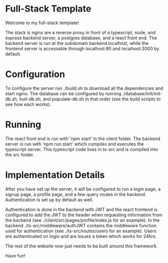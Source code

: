 # Full-Stack Template
Welcome to my full-stack template!

The stack is nginx are a reverse proxy in front of a typescript, node, and express backend server, a postgres database, and a react front end. The backend server is run at the subdomain backend.localhost, while the frontend server is accessable through localhost:80 and localhost:3000 by default.


# Configuration
To configure the server run ./build.sh to download all the dependencies and start nginx. The database can be configured by running ./database/init/init-db.sh, buil-db.sh, and populate-db.sh in that order (see the build scripts to see how each works).


# Running
The react front end is run with 'npm start' in the client folder. 
The backend server is run with 'npm run start' which compiles and executes the typescript server. This typescript code lives in ts-src and is compiled into the src folder.


# Implementation Details
After you have set up the server, it will be configured to run a login page, a signup page, a profile page, and a few query routes in the backend. Authentication is set up by default as well. 

Authentication is done in the backend with JWT and the react frontend is configured to add the JWT to the header when requesting information from the backend (see ./client/src/pages/profile/index.js for an example). In the backend ./ts-src/middleware/authJWT contains the middleware function used for authentication (see ./ts-src/routes/users for an example). Users are authenticated on login and are issues a token which works for 24hrs.

The rest of the website now just needs to be built around this framework.

Have fun!